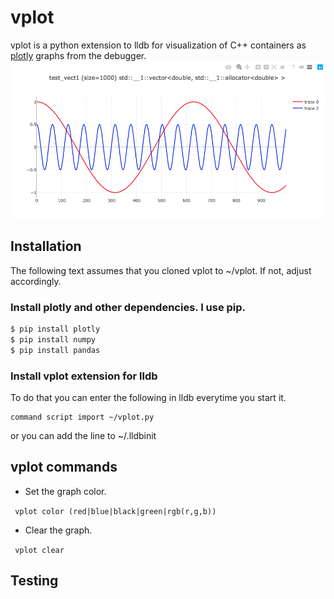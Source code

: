 # vplot

vplot is a python extension to lldb for visualization of C++ containers as [plotly](https://plot.ly/python/) graphs from the debugger.
![vector graph](/plot.png?raw=true)


## Installation

The following text assumes that you cloned vplot to ~/vplot. If not, adjust accordingly.

### Install plotly and other dependencies. I use pip.

```sh
$ pip install plotly
$ pip install numpy
$ pip install pandas
```

### Install vplot extension for lldb

To do that you can enter the following in lldb everytime you start it.

```
command script import ~/vplot.py
```

or you can add the line to ~/.lldbinit

## vplot commands

* Set the graph color.

``` vplot color (red|blue|black|green|rgb(r,g,b))```

* Clear the graph.

``` vplot clear```

## Testing



